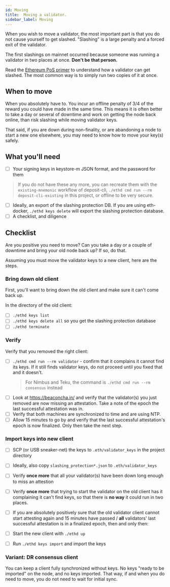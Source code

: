 ```yaml
---
id: Moving
title:  Moving a validator.
sidebar_label: Moving
---
```


When you wish to move a validator, the most important part is that you do not
cause yourself to get slashed. "Slashing" is a large penalty and a forced
exit of the validator.

The first slashings on mainnet occurred because someone was running a validator in
two places at once. **Don't be that person.**

Read the [Ethereum PoS primer](https://ethos.dev/beacon-chain/) to understand how
a validator can get slashed. The most common way is to simply run two copies of it
at once.

## When to move

When you absolutely have to. You incur an offline penalty of 3/4 of the reward
you could have made in the same time. This means it is often better to take a day
or several of downtime and work on getting the node back online, than risk
slashing while moving validator keys.

That said, if you are down during non-finality, or are abandoning a node to start
a new one elsewhere, you may need to know how to move your key(s) safely.

## What you'll need

- [ ] Your signing keys in keystore-m JSON format, and the password for them
>  If you do not have these any more, you can recreate them with the `existing-mnemonic`
>  workflow of deposit-cli, `./ethd cmd run --rm deposit-cli-existing` in
>  this project, or offline to be very secure.
- [ ] Ideally, an export of the slashing protection DB. If you are using eth-docker, `./ethd keys delete` will export the slashing protection database.
- [ ] A checklist, and diligence

## Checklist

Are you positive you need to move? Can you take a day or a couple of downtime and bring
your old node back up? If so, do that.

Assuming you must move the validator keys to a new client, here are the steps.

### Bring down old client

First, you'll want to bring down the old client and make sure it can't come back up.

In the directory of the old client:

- [ ] `./ethd keys list`
- [ ] `./ethd keys delete all` so you get the slashing protection database
- [ ] `./ethd terminate`

### Verify

Verify that you removed the right client:

- [ ] `./ethd cmd run --rm validator` - confirm that it complains it cannot find its keys. If it still
  finds validator keys, do not proceed until you fixed that and it doesn't.
  > For Nimbus and Teku, the command is `./ethd cmd run --rm consensus` instead
- [ ] Look at https://beaconcha.in/ and verify that the validator(s) you just removed are now
  missing an attestation. Take a note of the epoch the last successful attestation was in.
- [ ] Verify that both machines are synchronized to time and are using NTP.
- [ ] Allow 15 minutes to go by and verify that the last successful attestation's epoch is now
  finalized. Only then take the next step.

### Import keys into new client

- [ ] SCP (or USB sneaker-net) the keys to `.eth/validator_keys` in the project directory
- [ ] Ideally, also copy `slashing_protection*.json` to `.eth/validator_keys`
- [ ] Verify **once more** that all your validator(s) have been down long
  enough to miss an attestion
- [ ] Verify **once more** that trying to start the validator on the old client
  has it complaining it can't find keys, so that there is **no way** it
  could run in two places.
- [ ] If you are absolutely positively sure that the old validator client cannot
  start attesting again and 15 minutes have passed / **all** validators'
  last successful attestation is in a finalized epoch, then and only then:
- [ ] Start the new client with `./ethd up`
- [ ] Run `./ethd keys import` and import the keys


### Variant: DR consensus client

You can keep a client fully synchronized without keys. No keys "ready
to be imported" on the node, and no keys imported. That way, if and
when you do need to move, you do not need to wait for initial sync.
